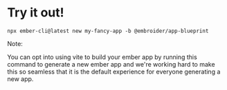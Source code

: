 # Try it out!

```shell
npx ember-cli@latest new my-fancy-app -b @embroider/app-blueprint
```
<!-- .element style="font-size: 65%;" -->

Note:

You can opt into using vite to build your ember app by running this command to generate a new ember app and we're working hard to make this so seamless that it is the default experience for everyone generating a new app.